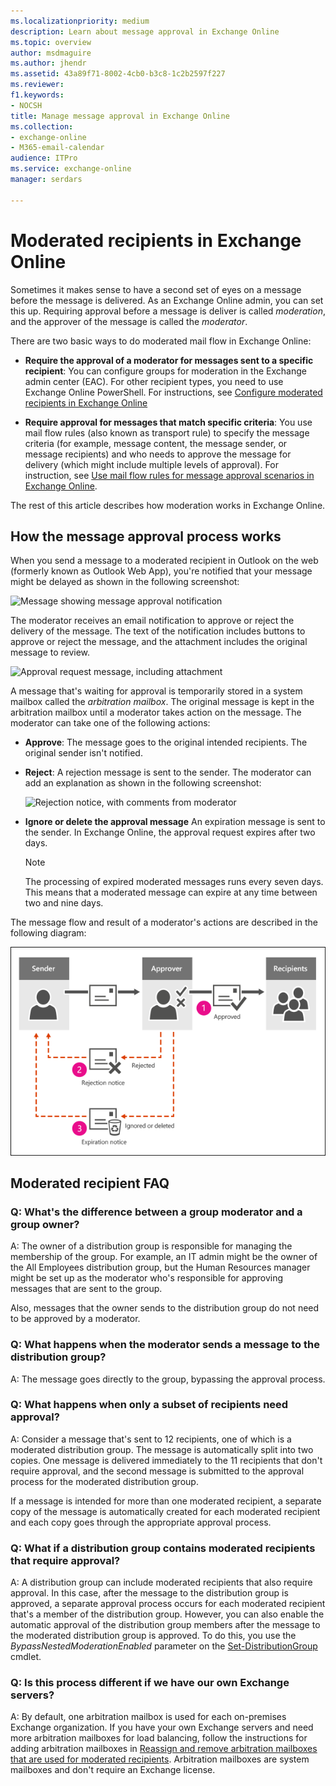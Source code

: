 ```yaml
---
ms.localizationpriority: medium
description: Learn about message approval in Exchange Online
ms.topic: overview
author: msdmaguire
ms.author: jhendr
ms.assetid: 43a89f71-8002-4cb0-b3c8-1c2b2597f227
ms.reviewer: 
f1.keywords:
- NOCSH
title: Manage message approval in Exchange Online
ms.collection: 
- exchange-online
- M365-email-calendar
audience: ITPro
ms.service: exchange-online
manager: serdars

---
```


# Moderated recipients in Exchange Online

Sometimes it makes sense to have a second set of eyes on a message before the message is delivered. As an Exchange Online admin, you can set this up. Requiring approval before a message is deliver is called _moderation_, and the approver of the message is called the _moderator_.

There are two basic ways to do moderated mail flow in Exchange Online:

- **Require the approval of a moderator for messages sent to a specific recipient**: You can configure groups for moderation in the Exchange admin center (EAC). For other recipient types, you need to use Exchange Online PowerShell. For instructions, see [Configure moderated recipients in Exchange Online](configure-moderated-recipients-exo.md)

- **Require approval for messages that match specific criteria**: You use mail flow rules (also known as transport rule) to specify the message criteria (for example, message content, the message sender, or message recipients) and who needs to approve the message for delivery (which might include multiple levels of approval). For instruction, see [Use mail flow rules for message approval scenarios in Exchange Online](../../security-and-compliance/mail-flow-rules/common-message-approval-scenarios.md).

The rest of this article describes how moderation works in Exchange Online.

## How the message approval process works

When you send a message to a moderated recipient in Outlook on the web (formerly known as Outlook Web App), you're notified that your message might be delayed as shown in the following screenshot:

![Message showing message approval notification](../../media/TA_Mod_Sender_Notification.png)

The moderator receives an email notification to approve or reject the delivery of the message. The text of the notification includes buttons to approve or reject the message, and the attachment includes the original message to review.

![Approval request message, including attachment](../../media/TA_Mod_Approval_Request.png)

A message that's waiting for approval is temporarily stored in a system mailbox called the _arbitration mailbox_. The original message is kept in the arbitration mailbox until a moderator takes action on the message. The moderator can take one of the following actions:

- **Approve**: The message goes to the original intended recipients. The original sender isn't notified.
- **Reject**: A rejection message is sent to the sender. The moderator can add an explanation as shown in the following screenshot:

  ![Rejection notice, with comments from moderator](../../media/TA_Mod_Rejection.png)

- **Ignore or delete the approval message** An expiration message is sent to the sender. In Exchange Online, the approval request expires after two days.

  > [!NOTE]
  > The processing of expired moderated messages runs every seven days. This means that a moderated message can expire at any time between two and nine days.

The message flow and result of a moderator's actions are described in the following diagram:

![Workflow showing options for approving a message](../../media/TA_ModerationWorkflow.png)

## Moderated recipient FAQ

### Q: What's the difference between a group moderator and a group owner?

A: The owner of a distribution group is responsible for managing the membership of the group. For example, an IT admin might be the owner of the All Employees distribution group, but the Human Resources manager might be set up as the moderator who's responsible for approving messages that are sent to the group.

Also, messages that the owner sends to the distribution group do not need to be approved by a moderator.

### Q: What happens when the moderator sends a message to the distribution group?

A: The message goes directly to the group, bypassing the approval process.

### Q: What happens when only a subset of recipients need approval?

A: Consider a message that's sent to 12 recipients, one of which is a moderated distribution group. The message is automatically split into two copies. One message is delivered immediately to the 11 recipients that don't require approval, and the second message is submitted to the approval process for the moderated distribution group.

If a message is intended for more than one moderated recipient, a separate copy of the message is automatically created for each moderated recipient and each copy goes through the appropriate approval process.

### Q: What if a distribution group contains moderated recipients that require approval?

A: A distribution group can include moderated recipients that also require approval. In this case, after the message to the distribution group is approved, a separate approval process occurs for each moderated recipient that's a member of the distribution group. However, you can also enable the automatic approval of the distribution group members after the message to the moderated distribution group is approved. To do this, you use the _BypassNestedModerationEnabled_ parameter on the [Set-DistributionGroup](/powershell/module/exchange/set-distributiongroup) cmdlet.

### Q: Is this process different if we have our own Exchange servers?

A: By default, one arbitration mailbox is used for each on-premises Exchange organization. If you have your own Exchange servers and need more arbitration mailboxes for load balancing, follow the instructions for adding arbitration mailboxes in [Reassign and remove arbitration mailboxes that are used for moderated recipients](/exchange/architecture/mailbox-servers/reassign-and-remove-arbitration-mailboxes-for-moderation). Arbitration mailboxes are system mailboxes and don't require an Exchange license.

